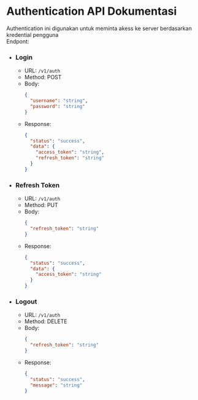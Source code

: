 # Authentication API Dokumentasi
Authentication ini digunakan untuk meminta akess ke server berdasarkan kredential pengguna  
Endpont:
- ### Login
    - URL: `/v1/auth`
    - Method: POST
    - Body:
        ```json
       {
          "username": "string",
          "password": "string"
       }
        ```
    - Response:
        ```json
        {
          "status": "success",
          "data": {
            "access_token": "string",
            "refresh_token": "string"
          }
        }
        ```
- ### Refresh Token
    - URL: `/v1/auth`
    - Method: PUT
    - Body:
        ```json
       {
          "refresh_token": "string"
       }
        ```
    - Response:
        ```json
        {
          "status": "success",
          "data": {
            "access_token": "string"
          }
        }
        ```
- ### Logout
    - URL: `/v1/auth`
    - Method: DELETE
    - Body:
        ```json
       {
          "refresh_token": "string"
       }
        ```
    - Response:
        ```json
        {
          "status": "success",
          "message": "string"
        }
        ```
